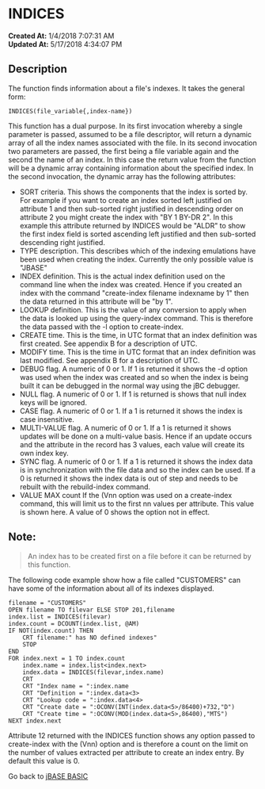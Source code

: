 # INDICES

**Created At:** 1/4/2018 7:07:31 AM  
**Updated At:** 5/17/2018 4:34:07 PM  


## Description

The function finds information about a file's indexes. It takes the general form:

```
INDICES(file_variable{,index-name}) 
```

This function has a dual purpose. In its first invocation whereby a single parameter is passed, assumed to be a file descriptor, will return a dynamic array of all the index names associated with the file. In its second invocation two parameters are passed, the first being a file variable again and the second the name of an index. In this case the return value from the function will be a dynamic array containing information about the specified index. In the second invocation, the dynamic array has the following attributes:

- SORT criteria.
This shows the components that the index is sorted by. For example if you want to create an index sorted left justified on attribute 1 and then sub-sorted right justified in descending order on attribute 2 you might create the index with "BY 1 BY-DR 2". In this example this attribute returned by INDICES would be "ALDR" to show the first index field is sorted ascending left justified and then sub-sorted descending right justified.
- TYPE description.
This describes which of the indexing emulations have been used when creating the index. Currently the only possible value is "JBASE"
- INDEX definition.
This is the actual index definition used on the command line when the index was created. Hence if you created an index with the command "create-index filename indexname by 1" then the data returned in this attribute will be "by 1".
- LOOKUP definition.
This is the value of any conversion to apply when the data is looked up using the query-index command. This is therefore the data passed with the -l option to create-index.
- CREATE time.
This is the time, in UTC format that an index definition was first created. See appendix B for a description of UTC.
- MODIFY time.
This is the time in UTC format that an index definition was last modified. See appendix B for a description of UTC.
- DEBUG flag.
A numeric of 0 or 1. If 1 is returned it shows the -d option was used when the index was created and so when the index is being built it can be debugged in the normal way using the jBC debugger.
- NULL flag. A numeric of 0 or 1. If 1 is returned is shows that null index keys will be ignored.
- CASE flag.
A numeric of 0 or 1. If a 1 is returned it shows the index is case insensitive.
- MULTI-VALUE flag.
A numeric of 0 or 1. If a 1 is returned it shows updates will be done on a multi-value basis. Hence if an update occurs and the attribute in the record has 3 values, each value will create its own index key.
- SYNC flag.
A numeric of 0 or 1. If a 1 is returned it shows the index data is in synchronization with the file data and so the index can be used. If a 0 is returned it shows the index data is out of step and needs to be rebuilt with the rebuild-index command.
- VALUE MAX count
If the (Vnn option was used on a create-index command, this will limit us to the first nn values per attribute. This value is shown here. A value of 0 shows the option not in effect.


## Note:


> An index has to be created first on a file before it can be returned by this function.




The following code example show how a file called "CUSTOMERS" can have some of the information about all of its indexes displayed.

```
filename = "CUSTOMERS"
OPEN filename TO filevar ELSE STOP 201,filename
index.list = INDICES(filevar)
index.count = DCOUNT(index.list, @AM)
IF NOT(index.count) THEN
    CRT filename:" has NO defined indexes"
    STOP
END
FOR index.next = 1 TO index.count
    index.name = index.list<index.next>
    index.data = INDICES(filevar,index.name)
    CRT
    CRT "Index name = ":index.name
    CRT "Definition = ":index.data<3>
    CRT "Lookup code = ":index.data<4>
    CRT "Create date = ":OCONV(INT(index.data<5>/86400)+732,"D")
    CRT "Create time = ":OCONV(MOD(index.data<5>,86400),"MTS")
NEXT index.next
```



Attribute 12 returned with the INDICES function shows any option passed to create-index with the (Vnn) option and is therefore a count on the limit on the number of values extracted per attribute to create an index entry. By default this value is 0.



Go back to [jBASE BASIC](263498-jbase-basic)
